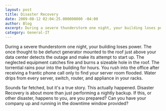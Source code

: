 ```yaml
---
layout: post
title: Disaster Recovery
date: 2009-08-12 02:04:25.000000000 -04:00
author: Blog
excerpt: During a severe thunderstorm one night, your building loses power.  The once thought to be defunct generator mounted to the roof just above your data center detects the outage and make its attempt to start up...
category: General-IT
---
```

During a severe thunderstorm one night, your building loses power.  The once thought to be defunct generator mounted to the roof just above your data center detects the outage and make its attempt to start up.  The neglected equipment catches fire and burns a sizeable hole in the roof.  The torrential rains pour into the building for hours.  You rush into the office after receiving a frantic phone call only to find your server room flooded.  Water drips from every server, switch, router, and appliance in your racks.

Sounds far fetched, but it's a true story.  This actually happened.  Disaster Recovery is about more than just performing a nightly backup.  If this, or other disaster, happens to you, are you prepared?  Can you have your company up and running in the downtime window provided?

